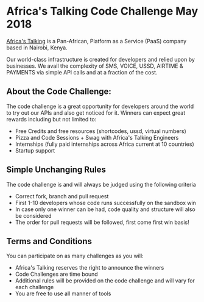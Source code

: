 # Africa's Talking Code Challenge May 2018
[Africa's Talking](https://africastalking.com/) is a Pan-African, Platform as a Service (PaaS) company based in Nairobi, Kenya.

Our world-class infrastructure is created for developers and relied upon by businesses. We avail the complexity of SMS, VOICE, USSD, AIRTIME & PAYMENTS via simple API calls and at a fraction of the cost.

## About the Code Challenge:
The code challenge is a great opportunity for developers around the world to try out our APIs and also get noticed for it.
Winners can expect great rewards including but not limited to:
  - Free Credits and free resources (shortcodes, ussd, virtual numbers)
  - Pizza and Code Sessions + Swag with Africa's Talking Engineers
  - Internships (fully paid internships across Africa current at 10 countries)
  - Startup support

## Simple Unchanging Rules
The code challenge is and will always be judged using the following criteria
  - Correct fork, branch and pull request
  - First 1-10 developers whose code runs successfully on the sandbox win
  - In case only one winner can be had, code quality and structure will also be considered
  - The order for pull requests will be followed, first come first win basis!

## Terms and Conditions
You can participate on as many challenges as you will:
  - Africa's Talking reserves the right to announce the winners
  - Code Challenges are time bound
  - Additional rules will be provided on the code challenge and will vary for each challenge
  - You are free to use all manner of tools
